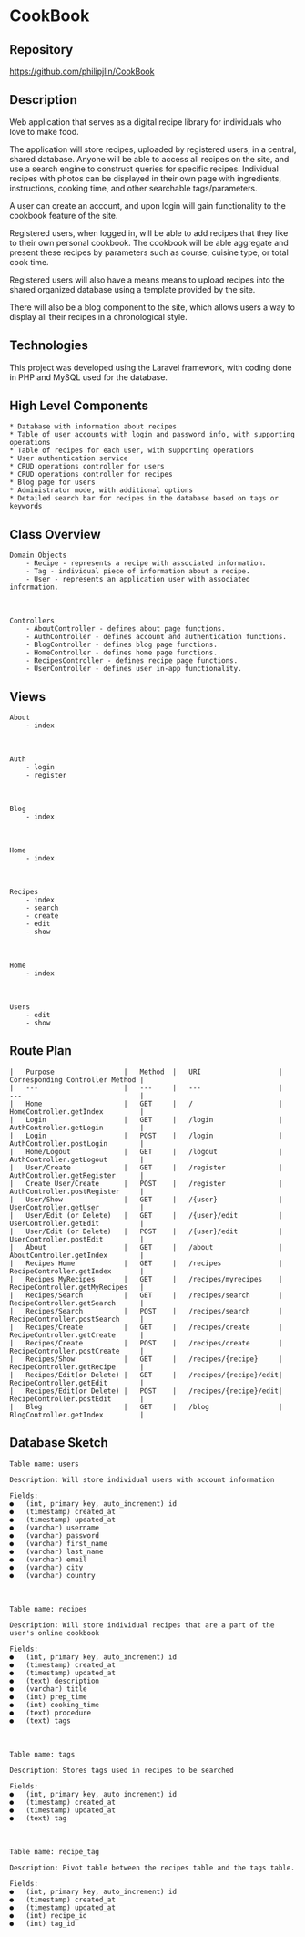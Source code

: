 # CookBook


## Repository
  <https://github.com/philipjlin/CookBook>


## Description
Web application that serves as a digital recipe library for individuals who love to make food.

The application will store recipes, uploaded by registered users, in a central, shared database. Anyone will be able to access all recipes on the site, and use a search engine to construct queries for specific recipes. Individual recipes with photos can be displayed in their own page with ingredients, instructions, cooking time, and other searchable tags/parameters.

A user can create an account, and upon login will gain functionality to the cookbook feature of the site.

Registered users, when logged in, will be able to add recipes that they like to their own personal cookbook. The cookbook will be able aggregate and present these recipes by parameters such as course, cuisine type, or total cook time.

Registered users will also have a means means to upload recipes into the shared organized database using a template provided by the site.

There will also be a blog component to the site, which allows users a way to display all their recipes in a chronological style.


## Technologies
This project was developed using the Laravel framework, with coding done in PHP and MySQL used for the database.


## High Level Components
    * Database with information about recipes
    * Table of user accounts with login and password info, with supporting operations
    * Table of recipes for each user, with supporting operations
    * User authentication service
    * CRUD operations controller for users
    * CRUD operations controller for recipes
    * Blog page for users
    * Administrator mode, with additional options
    * Detailed search bar for recipes in the database based on tags or keywords


## Class Overview
    
    Domain Objects
        - Recipe - represents a recipe with associated information.
        - Tag - individual piece of information about a recipe.
        - User - represents an application user with associated information.

<br>

    Controllers
        - AboutController - defines about page functions.
        - AuthController - defines account and authentication functions.
        - BlogController - defines blog page functions.
        - HomeController - defines home page functions.
        - RecipesController - defines recipe page functions.
        - UserController - defines user in-app functionality.


## Views
    
    About
        - index

<br>

    Auth
        - login
        - register

<br>

    Blog
        - index
    
<br>
    
    Home
        - index

<br>

    Recipes
        - index
        - search
        - create
        - edit
        - show

<br>

    Home
        - index

<br>

    Users
        - edit
        - show



## Route Plan
    |   Purpose                 |   Method  |   URI                   |   Corresponding Controller Method |
    |   ---                     |   ---     |   ---                   |   ---                             |
    |   Home                    |   GET     |   /                     |   HomeController.getIndex         |
    |   Login                   |	GET     |	/login                |	  AuthController.getLogin         |
    |   Login                   |	POST    |	/login                |	  AuthController.postLogin        |
    |   Home/Logout             |	GET     |	/logout               |	  AuthController.getLogout        |
    |   User/Create             |	GET     |	/register             |   AuthController.getRegister      |
    |   Create User/Create      |	POST	|   /register             |   AuthController.postRegister     |
    |   User/Show               |	GET	    |   /{user}               |   UserController.getUser          |
    |   User/Edit (or Delete)   |	GET     |	/{user}/edit	      |   UserController.getEdit          |
    |   User/Edit (or Delete)   |	POST    |	/{user}/edit	      |   UserController.postEdit         |
    |   About                   |	GET     |	/about	              |   AboutController.getIndex        |
    |   Recipes Home            |	GET     |   /recipes	          |   RecipeController.getIndex       |
    |   Recipes MyRecipes       |	GET     |   /recipes/myrecipes    |	  RecipeController.getMyRecipes   |   
    |   Recipes/Search          |	GET     |	/recipes/search       |	  RecipeController.getSearch      |
    |   Recipes/Search          |	POST    |   /recipes/search       |	  RecipeController.postSearch     |
    |   Recipes/Create          |	GET     |   /recipes/create       |	  RecipeController.getCreate      |
    |   Recipes/Create          |	POST    |   /recipes/create       |	  RecipeController.postCreate     |
    |   Recipes/Show            |	GET     |   /recipes/{recipe}     |	  RecipeController.getRecipe      |
    |   Recipes/Edit(or Delete) |	GET     |   /recipes/{recipe}/edit|   RecipeController.getEdit        |
    |   Recipes/Edit(or Delete) |	POST    |   /recipes/{recipe}/edit|	  RecipeController.postEdit       |
    |   Blog                    |	GET     |   /blog                 |	  BlogController.getIndex         |



## Database Sketch
    Table name: users

    Description: Will store individual users with account information

    Fields:
    ●	(int, primary key, auto_increment) id
    ●	(timestamp) created_at
    ●	(timestamp) updated_at
    ●	(varchar) username
    ●	(varchar) password
    ●	(varchar) first_name
    ●	(varchar) last_name
    ●	(varchar) email
    ●	(varchar) city
    ●	(varchar) country

<br>

    Table name: recipes

    Description: Will store individual recipes that are a part of the user's online cookbook

    Fields:
    ●	(int, primary key, auto_increment) id
    ●	(timestamp) created_at
    ●	(timestamp) updated_at
    ●	(text) description
    ●	(varchar) title
    ●	(int) prep_time
    ●	(int) cooking_time
    ●	(text) procedure
    ●	(text) tags

<br>

    Table name: tags

    Description: Stores tags used in recipes to be searched

    Fields:
    ●	(int, primary key, auto_increment) id
    ●	(timestamp) created_at
    ●	(timestamp) updated_at
    ●	(text) tag

<br>

    Table name: recipe_tag

    Description: Pivot table between the recipes table and the tags table.

    Fields:
    ●	(int, primary key, auto_increment) id
    ●	(timestamp) created_at
    ●	(timestamp) updated_at
    ●	(int) recipe_id
    ●	(int) tag_id
